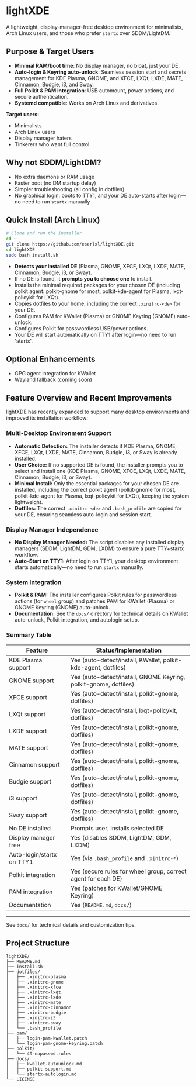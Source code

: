 # lightXDE

A lightweight, display-manager-free desktop environment for minimalists, Arch Linux users, and those who prefer `startx` over SDDM/LightDM.

## Purpose & Target Users
- **Minimal RAM/boot time**: No display manager, no bloat, just your DE.
- **Auto-login & Keyring auto-unlock**: Seamless session start and secrets management for KDE Plasma, GNOME, and XFCE, LXQt, LXDE, MATE, Cinnamon, Budgie, i3, and Sway.
- **Full Polkit & PAM integration**: USB automount, power actions, and secure authentication.
- **Systemd compatible**: Works on Arch Linux and derivatives.

**Target users:**
- Minimalists
- Arch Linux users
- Display manager haters
- Tinkerers who want full control

## Why not SDDM/LightDM?
- No extra daemons or RAM usage
- Faster boot (no DM startup delay)
- Simpler troubleshooting (all config in dotfiles)
- No graphical login: boots to TTY1, and your DE auto-starts after login—no need to run `startx` manually

## Quick Install (Arch Linux)
```sh
# Clone and run the installer
cd ~
git clone https://github.com/eserlxl/lightXDE.git
cd lightXDE
sudo bash install.sh
```

- **Detects your installed DE** (Plasma, GNOME, XFCE, LXQt, LXDE, MATE, Cinnamon, Budgie, i3, or Sway).
- If no DE is found, it **prompts you to choose one** to install.
- Installs the minimal required packages for your chosen DE (including polkit agent: polkit-gnome for most, polkit-kde-agent for Plasma, lxqt-policykit for LXQt).
- Copies dotfiles to your home, including the correct `.xinitrc-<de>` for your DE.
- Configures PAM for KWallet (Plasma) or GNOME Keyring (GNOME) auto-unlock.
- Configures Polkit for passwordless USB/power actions.
- Your DE will start automatically on TTY1 after login—no need to run 'startx'.

## Optional Enhancements
- GPG agent integration for KWallet
- Wayland fallback (coming soon)

## Feature Overview and Recent Improvements

lightXDE has recently expanded to support many desktop environments and improved its installation workflow:

### Multi-Desktop Environment Support
- **Automatic Detection:** The installer detects if KDE Plasma, GNOME, XFCE, LXQt, LXDE, MATE, Cinnamon, Budgie, i3, or Sway is already installed.
- **User Choice:** If no supported DE is found, the installer prompts you to select and install one (KDE Plasma, GNOME, XFCE, LXQt, LXDE, MATE, Cinnamon, Budgie, i3, or Sway).
- **Minimal Install:** Only the essential packages for your chosen DE are installed, including the correct polkit agent (polkit-gnome for most, polkit-kde-agent for Plasma, lxqt-policykit for LXQt), keeping the system lightweight.
- **Dotfiles:** The correct `.xinitrc-<de>` and `.bash_profile` are copied for your DE, ensuring seamless auto-login and session start.

### Display Manager Independence
- **No Display Manager Needed:** The script disables any installed display managers (SDDM, LightDM, GDM, LXDM) to ensure a pure TTY+startx workflow.
- **Auto-Start on TTY1:** After login on TTY1, your desktop environment starts automatically—no need to run `startx` manually.

### System Integration
- **Polkit & PAM:** The installer configures Polkit rules for passwordless actions (for `wheel` group) and patches PAM for KWallet (Plasma) or GNOME Keyring (GNOME) auto-unlock.
- **Documentation:** See the `docs/` directory for technical details on KWallet auto-unlock, Polkit integration, and autologin setup.

### Summary Table

| Feature                        | Status/Implementation                                      |
|--------------------------------|-----------------------------------------------------------|
| KDE Plasma support             | Yes (auto-detect/install, KWallet, polkit-kde-agent, dotfiles)      |
| GNOME support                  | Yes (auto-detect/install, GNOME Keyring, polkit-gnome, dotfiles)    |
| XFCE support                   | Yes (auto-detect/install, polkit-gnome, dotfiles)                 |
| LXQt support                   | Yes (auto-detect/install, lxqt-policykit, dotfiles)                |
| LXDE support                   | Yes (auto-detect/install, polkit-gnome, dotfiles)                 |
| MATE support                   | Yes (auto-detect/install, polkit-gnome, dotfiles)                 |
| Cinnamon support               | Yes (auto-detect/install, polkit-gnome, dotfiles)                 |
| Budgie support                 | Yes (auto-detect/install, polkit-gnome, dotfiles)                 |
| i3 support                     | Yes (auto-detect/install, polkit-gnome, dotfiles)                 |
| Sway support                   | Yes (auto-detect/install, polkit-gnome, dotfiles)                 |
| No DE installed                | Prompts user, installs selected DE                                |
| Display manager free           | Yes (disables SDDM, LightDM, GDM, LXDM)                           |
| Auto-login/startx on TTY1      | Yes (via `.bash_profile` and `.xinitrc-*`)                        |
| Polkit integration             | Yes (secure rules for wheel group, correct agent for each DE)     |
| PAM integration                | Yes (patches for KWallet/GNOME Keyring)                           |
| Documentation                  | Yes (`README.md`, `docs/`)                                        |

---
See `docs/` for technical details and customization tips.

## Project Structure
```
lightXDE/
├── README.md
├── install.sh
├── dotfiles/
│   ├── .xinitrc-plasma
│   ├── .xinitrc-gnome
│   ├── .xinitrc-xfce
│   ├── .xinitrc-lxqt
│   ├── .xinitrc-lxde
│   ├── .xinitrc-mate
│   ├── .xinitrc-cinnamon
│   ├── .xinitrc-budgie
│   ├── .xinitrc-i3
│   ├── .xinitrc-sway
│   └── .bash_profile
├── pam/
│   ├── login-pam-kwallet.patch
│   └── login-pam-gnome-keyring.patch
├── polkit/
│   └── 49-nopasswd.rules
├── docs/
│   ├── kwallet-autounlock.md
│   ├── polkit-support.md
│   └── startx-autologin.md
└── LICENSE
```